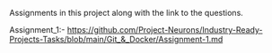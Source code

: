 Assignments in this project along with the link to the questions.

Assignment_1:- https://github.com/Project-Neurons/Industry-Ready-Projects-Tasks/blob/main/Git_&_Docker/Assignment-1.md